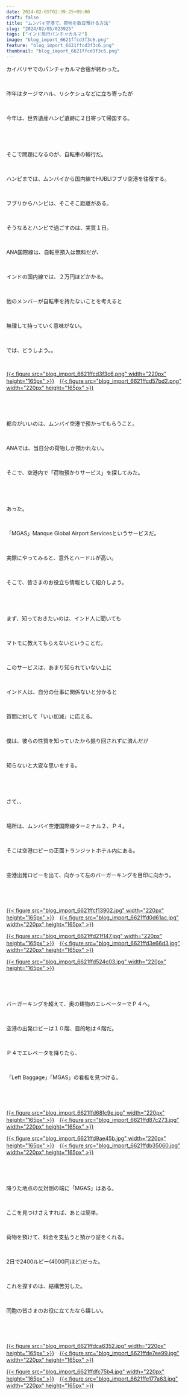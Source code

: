 ```yaml
---
date: 2024-02-05T02:39:25+09:00
draft: false
title: "ムンバイ空港で、荷物を数日預ける方法"
slug: "2024/02/05/023925"
tags: ["インド旅行パンチャカルマ"]
image: "blog_import_6621ffcd3f3c6.png"
feature: "blog_import_6621ffcd3f3c6.png"
thumbnail: "blog_import_6621ffcd3f3c6.png"
---
```

<p>カイバリヤでのパンチャカルマ合宿が終わった。</p><p> </p><p>昨年はタージマハル、リシケシュなどに立ち寄ったが</p><p> </p><p>今年は、世界遺産ハンピ遺跡に２日寄って帰国する。</p><p> </p><p> </p><p>そこで問題になるのが、自転車の輪行だ。</p><p> </p><p>ハンピまでは、ムンバイから国内線でHUBLIフブリ空港を往復する。</p><p> </p><p>フブリからハンピは、そこそこ距離がある。</p><p> </p><p>そうなるとハンピで過ごすのは、実質１日。</p><p> </p><p>ANA国際線は、自転車預入は無料だが、</p><p> </p><p>インドの国内線では、２万円ほどかかる。</p><p> </p><p>他のメンバーが自転車を持たないことを考えると</p><p> </p><p>無理して持っていく意味がない。</p><p> </p><p>では、どうしよう。。</p><p> </p><p><a href="blog_import_6621ffcd3f3c6.png">{{< figure src="blog_import_6621ffcd3f3c6.png" width="220px" height="165px" >}}</a>　<a href="blog_import_6621ffcd57bd2.png">{{< figure src="blog_import_6621ffcd57bd2.png" width="220px" height="165px" >}}</a></p><p> </p><p> </p><p>都合がいいのは、ムンバイ空港で預かってもらうこと。</p><p> </p><p>ANAでは、当日分の荷物しか預かれない。</p><p> </p><p>そこで、空港内で「荷物預かりサービス」を探してみた。</p><p> </p><p> </p><p>あった。</p><p> </p><p>「MGAS」Manque Global Airport Servicesというサービスだ。</p><p> </p><p>実際にやってみると、意外とハードルが高い。</p><p> </p><p>そこで、皆さまのお役立ち情報として紹介しよう。</p><p> </p><p> </p><p>まず、知っておきたいのは、インド人に聞いても</p><p> </p><p>マトモに教えてもらえないということだ。</p><p> </p><p>このサービスは、あまり知られていない上に</p><p> </p><p>インド人は、自分の仕事に関係ないと分かると</p><p> </p><p>質問に対して「いい加減」に応える。</p><p> </p><p>僕は、彼らの性質を知っていたから振り回されずに済んだが</p><p> </p><p>知らないと大変な思いをする。</p><p> </p><p> </p><p>さて、、</p><p> </p><p>場所は、ムンバイ空港国際線ターミナル２、Ｐ４。</p><p> </p><p>そこは空港ロビーの正面トランジットホテル内にある。</p><p> </p><p>空港出発ロビーを出て、向かって左のバーガーキングを目印に向かう。</p><p> </p><p> </p><p><a href="blog_import_6621ffcf13902.jpg">{{< figure src="blog_import_6621ffcf13902.jpg" width="220px" height="165px" >}}</a>　<a href="blog_import_6621ffd0d61ac.jpg">{{< figure src="blog_import_6621ffd0d61ac.jpg" width="220px" height="165px" >}}</a></p><p><a href="blog_import_6621ffd21f147.jpg">{{< figure src="blog_import_6621ffd21f147.jpg" width="220px" height="165px" >}}</a>　<a href="blog_import_6621ffd3e66d3.jpg">{{< figure src="blog_import_6621ffd3e66d3.jpg" width="220px" height="165px" >}}</a></p><p><a href="blog_import_6621ffd524c03.jpg">{{< figure src="blog_import_6621ffd524c03.jpg" width="220px" height="165px" >}}</a></p><p> </p><p> </p><p>バーガーキングを超えて、奥の建物のエレベーターでＰ４へ。</p><p> </p><p>空港の出発ロビーは１０階、目的地は４階だ。</p><p> </p><p>Ｐ４でエレベータを降りたら、</p><p> </p><p>「Left Baggage」「MGAS」の看板を見つける。</p><p> </p><p> </p><p><a href="blog_import_6621ffd68fc9e.jpg">{{< figure src="blog_import_6621ffd68fc9e.jpg" width="220px" height="165px" >}}</a>　<a href="blog_import_6621ffd87c273.jpg">{{< figure src="blog_import_6621ffd87c273.jpg" width="220px" height="165px" >}}</a></p><p><a href="blog_import_6621ffd9ae45b.jpg">{{< figure src="blog_import_6621ffd9ae45b.jpg" width="220px" height="165px" >}}</a>　<a href="blog_import_6621ffdb35060.jpg">{{< figure src="blog_import_6621ffdb35060.jpg" width="220px" height="165px" >}}</a></p><p> </p><p> </p><p>降りた地点の反対側の端に「MGAS」はある。</p><p> </p><p>ここを見つけさえすれば、あとは簡単。</p><p> </p><p>荷物を預けて、料金を支払うと預かり証をくれる。</p><p> </p><p>2日で2400ルピー(4000円ほど)だった。</p><p> </p><p>これを探すのは、結構苦労した。</p><p> </p><p>同胞の皆さまのお役に立てたなら嬉しい。</p><p> </p><p> </p><p><a href="blog_import_6621ffdca6352.jpg">{{< figure src="blog_import_6621ffdca6352.jpg" width="220px" height="165px" >}}</a>　<a href="blog_import_6621ffde7ee99.jpg">{{< figure src="blog_import_6621ffde7ee99.jpg" width="220px" height="165px" >}}</a></p><p><a href="blog_import_6621ffdfc75b4.jpg">{{< figure src="blog_import_6621ffdfc75b4.jpg" width="220px" height="165px" >}}</a>　<a href="blog_import_6621ffe177a63.jpg">{{< figure src="blog_import_6621ffe177a63.jpg" width="220px" height="165px" >}}</a></p><p> </p><p> </p>

